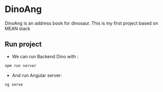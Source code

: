 # DinoAng

DinoAng is an address book for dinosaur. This is my first project based on MEAN stack

## Run project

- We can run Backend Dino with :

```bash
npm run server
```

- And run Angular server:

```bash
ng serve
```
